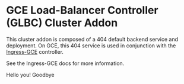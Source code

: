 # GCE Load-Balancer Controller (GLBC) Cluster Addon

This cluster addon is composed of a 404 default backend service and deployment.
On GCE, this 404 service is used in conjunction with the
[Ingress-GCE](https://github.com/kubernetes/ingress-gce) controller.

See the Ingress-GCE docs for more information.


Hello you!
Goodbye
